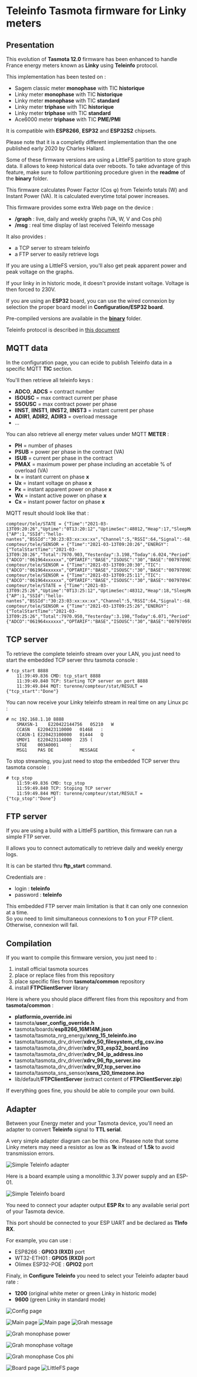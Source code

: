 Teleinfo Tasmota firmware for Linky meters
=============

Presentation
------------

This evolution of **Tasmota 12.0** firmware has been enhanced to handle France energy meters known as **Linky** using **Teleinfo** protocol.

This implementation has been tested on :
  * Sagem classic meter **monophase** with TIC **historique**
  * Linky meter **monophase** with TIC **historique**
  * Linky meter **monophase** with TIC **standard**
  * Linky meter **triphase** with TIC **historique**
  * Linky meter **triphase** with TIC **standard**
  * Ace6000 meter **triphase** with TIC **PME/PMI**

It is compatible with **ESP8266**, **ESP32** and **ESP32S2** chipsets.
 
Please note that it is a completly different implementation than the one published early 2020 by Charles Hallard. 

Some of these firmware versions are using a LittleFS partition to store graph data. Il allows to keep historical data over reboots.
To take advantage of this feature, make sure to follow partitioning procedure given in the **readme** of the **binary** folder.

This firmware calculates Power Factor (Cos φ) from Teleinfo totals (W) and Instant Power (VA). It is calculated everytime total power increases.

This firmware provides some extra Web page on the device :
  * **/graph** : live, daily and weekly graphs (VA, W, V and Cos phi)
  * **/msg** : real time display of last received Teleinfo message

It also provides :
  * a TCP server to stream teleinfo
  * a FTP server to easily retrieve logs

If you are using a LittleFS version, you'll also get peak apparent power and peak voltage on the graphs.

If your linky in in historic mode, it doesn't provide instant voltage. Voltage is then forced to 230V.

If you are using an **ESP32** board, you can use the wired connexion by selection the proper board model in **Configuration/ESP32 board**.

Pre-compiled versions are available in the [**binary**](https://github.com/NicolasBernaerts/tasmota/tree/master/teleinfo/binary) folder.

Teleinfo protocol is described in [this document](https://www.enedis.fr/sites/default/files/Enedis-NOI-CPT_54E.pdf)

MQTT data
---------

In the configuration page, you can ecide to publish Teleinfo data in a specific MQTT **TIC** section.

You'll then retrieve all teleinfo keys :
  * **ADCO**, **ADCS** = contract number
  * **ISOUSC** = max contract current per phase 
  * **SSOUSC** = max contract power per phase
  * **IINST**, **IINST1**, **IINST2**, **IINST3** = instant current per phase
  * **ADIR1**, **ADIR2**, **ADIR3** = overload message
  * ...

You can also retrieve all energy meter values under MQTT **METER** :
  * **PH** = number of phases
  * **PSUB** = power per phase in the contract (VA) 
  * **ISUB** = current per phase in the contract 
  * **PMAX** = maximum power per phase including an accetable % of overload (VA)  
  * **Ix** = instant current on phase **x** 
  * **Ux** = instant voltage on phase **x** 
  * **Px** = instant apparent power on phase **x** 
  * **Wx** = instant active power on phase **x** 
  * **Cx** = instant power factor on phase **x** 

MQTT result should look like that :

    compteur/tele/STATE = {"Time":"2021-03-13T09:20:26","Uptime":"0T13:20:12","UptimeSec":48012,"Heap":17,"SleepMode":"Dynamic","Sleep":50,"LoadAvg":19,"MqttCount":1,"Wifi":{"AP":1,"SSId":"hello-nantes","BSSId":"30:23:03:xx:xx:xx","Channel":5,"RSSI":64,"Signal":-68,"LinkCount":1,"Downtime":"0T00:00:05"}}
    compteur/tele/SENSOR = {"Time":"2021-03-13T09:20:26","ENERGY":{"TotalStartTime":"2021-03-13T09:20:26","Total":7970.903,"Yesterday":3.198,"Today":6.024,"Period":63,"Power":860,"Current":4.000},"TIC":{"ADCO":"061964xxxxxx","OPTARIF":"BASE","ISOUSC":"30","BASE":"007970903","PTEC":"TH..","IINST":"004","IMAX":"090","PAPP":"00860","HHPHC":"A","MOTDETAT":"000000","PHASE":1,"SSOUSC":"6000","IINST1":"4","SINSTS1":"860"},"IP":"192.168.xx.xx","MAC":"50:02:91:xx:xx:xx"}
    compteur/tele/SENSOR = {"Time":"2021-03-13T09:20:30","TIC":{"ADCO":"061964xxxxxx","OPTARIF":"BASE","ISOUSC":"30","BASE":"007970903","PTEC":"TH..","IINST":"003","IMAX":"090","PAPP":"00780","HHPHC":"A","MOTDETAT":"000000","PHASE":1,"SSOUSC":"6000","IINST1":"3","SINSTS1":"780"}}
    compteur/tele/SENSOR = {"Time":"2021-03-13T09:25:11","TIC":{"ADCO":"061964xxxxxx","OPTARIF":"BASE","ISOUSC":"30","BASE":"007970947","PTEC":"TH..","IINST":"004","IMAX":"090","PAPP":"00860","HHPHC":"A","MOTDETAT":"000000","PHASE":1,"SSOUSC":"6000","IINST1":"4","SINSTS1":"860"}}
    compteur/tele/STATE = {"Time":"2021-03-13T09:25:26","Uptime":"0T13:25:12","UptimeSec":48312,"Heap":18,"SleepMode":"Dynamic","Sleep":50,"LoadAvg":19,"MqttCount":1,"Wifi":{"AP":1,"SSId":"hello-nantes","BSSId":"30:23:03:xx:xx:xx","Channel":5,"RSSI":64,"Signal":-68,"LinkCount":1,"Downtime":"0T00:00:05"}}
    compteur/tele/SENSOR = {"Time":"2021-03-13T09:25:26","ENERGY":{"TotalStartTime":"2021-03-13T09:25:26","Total":7970.950,"Yesterday":3.198,"Today":6.071,"Period":47,"Power":860,"Current":4.000},"TIC":{"ADCO":"061964xxxxxx","OPTARIF":"BASE","ISOUSC":"30","BASE":"007970950","PTEC":"TH..","IINST":"004","IMAX":"090","PAPP":"00860","HHPHC":"A","MOTDETAT":"000000","PHASE":1,"SSOUSC":"6000","IINST1":"4","SINSTS1":"860"},"IP":"192.168.xx.xx","MAC":"50:02:91:xx:xx:xx"}

TCP server
----------

To retrieve the complete teleinfo stream over your LAN, you just need to start the embedded TCP server thru tasmota console :

    # tcp_start 8888
        11:39:49.836 CMD: tcp_start 8888
        11:39:49.840 TCP: Starting TCP server on port 8888
        11:39:49.844 MQT: turenne/compteur/stat/RESULT = {"tcp_start":"Done"}

You can now receive your Linky teleinfo stream in real time on any Linux pc :

    # nc 192.168.1.10 8888
        SMAXSN-1	E220422144756	05210	W
        CCASN	E220423110000	01468	:
        CCASN-1	E220423100000	01444	Q
        UMOY1	E220423114000	235	(
        STGE	003A0001	:
        MSG1	PAS DE          MESSAGE         	<

To stop streaming, you just need to stop the embedded TCP server thru tasmota console :

    # tcp_stop
        11:59:49.836 CMD: tcp_stop
        11:59:49.840 TCP: Stoping TCP server
        11:59:49.844 MQT: turenne/compteur/stat/RESULT = {"tcp_stop":"Done"}

FTP server
----------

If you are using a build with a LittleFS partition, this firmware can run a simple FTP server.

Il allows you to connect automatically to retrieve daily and weekly energy logs.

It is can be started thru **ftp_start** command. 

Credentials are :
  * login : **teleinfo**
  * password : **teleinfo**

This embedded FTP server main limitation is that it can only one connexion at a time. \
So you need to limit simultaneous connexions to **1** on your FTP client. Otherwise, connexion will fail.

Compilation
-----------

If you want to compile this firmware version, you just need to :
1. install official tasmota sources
2. place or replace files from this repository
3. place specific files from **tasmota/common** repository
4. install **FTPClientServer** library

Here is where you should place different files from this repository and from **tasmota/common** :
* **platformio_override.ini**
* tasmota/**user_config_override.h**
* tasmota/boards/**esp8266_16M14M.json**
* tasmota/tasmota_nrg_energy/**xnrg_15_teleinfo.ino**
* tasmota/tasmota_drv_driver/**xdrv_50_filesystem_cfg_csv.ino**
* tasmota/tasmota_drv_driver/**xdrv_93_esp32_board.ino**
* tasmota/tasmota_drv_driver/**xdrv_94_ip_address.ino**
* tasmota/tasmota_drv_driver/**xdrv_96_ftp_server.ino**
* tasmota/tasmota_drv_driver/**xdrv_97_tcp_server.ino**
* tasmota/tasmota_sns_sensor/**xsns_120_timezone.ino**
* lib/default/**FTPClientServer** (extract content of **FTPClientServer.zip**) 

If everything goes fine, you should be able to compile your own build.

Adapter
-------

Between your Energy meter and your Tasmota device, you'll need an adapter to convert **Teleinfo** signal to **TTL serial**.

A very simple adapter diagram can be this one. Pleasee note that some Linky meters may need a resistor as low as **1k** instead of **1.5k** to avoid transmission errors.

![Simple Teleinfo adapter](https://raw.githubusercontent.com/NicolasBernaerts/tasmota/master/teleinfo/screen/teleinfo-adapter-simple-diagram.png)

Here is a board example using a monolithic 3.3V power supply and an ESP-01.

![Simple Teleinfo board](https://raw.githubusercontent.com/NicolasBernaerts/tasmota/master/teleinfo/screen/teleinfo-adapter-simple-board.png)

You need to connect your adapter output **ESP Rx** to any available serial port of your Tasmota device.

This port should be connected to your ESP UART and be declared as **TInfo RX**.

For example, you can use :
  * ESP8266 : **GPIO3 (RXD)** port
  * WT32-ETH01 : **GPIO5 (RXD)** port
  * Olimex ESP32-POE : **GPIO2** port

Finaly, in **Configure Teleinfo** you need to select your Teleinfo adapter baud rate :
  * **1200** (original white meter or green Linky in historic mode)
  * **9600** (green Linky in standard mode)

![Config page](https://raw.githubusercontent.com/NicolasBernaerts/tasmota/master/teleinfo/screen/tasmota-teleinfo-config.png)  


![Main page](https://raw.githubusercontent.com/NicolasBernaerts/tasmota/master/teleinfo/screen/tasmota-teleinfo-main.png)   ![Main page](https://raw.githubusercontent.com/NicolasBernaerts/tasmota/master/teleinfo/screen/tasmota-teleinfo-main-triphase.png) 
![Grah message](https://raw.githubusercontent.com/NicolasBernaerts/tasmota/master/teleinfo/screen/tasmota-teleinfo-message.png) 


 ![Grah monophase power](https://raw.githubusercontent.com/NicolasBernaerts/tasmota/master/teleinfo/screen/tasmota-teleinfo-graph-power.png)
 
 ![Grah monophase voltage](https://raw.githubusercontent.com/NicolasBernaerts/tasmota/master/teleinfo/screen/tasmota-teleinfo-graph-voltage.png) 
 
 ![Grah monophase Cos phi](https://raw.githubusercontent.com/NicolasBernaerts/tasmota/master/teleinfo/screen/tasmota-teleinfo-graph-cosphi.png) 
 

![Board page](https://raw.githubusercontent.com/NicolasBernaerts/tasmota/master/teleinfo/screen/tasmota-teleinfo-board.png)
![LittleFS page](https://raw.githubusercontent.com/NicolasBernaerts/tasmota/master/teleinfo/screen/tasmota-teleinfo-littlefs.png)
